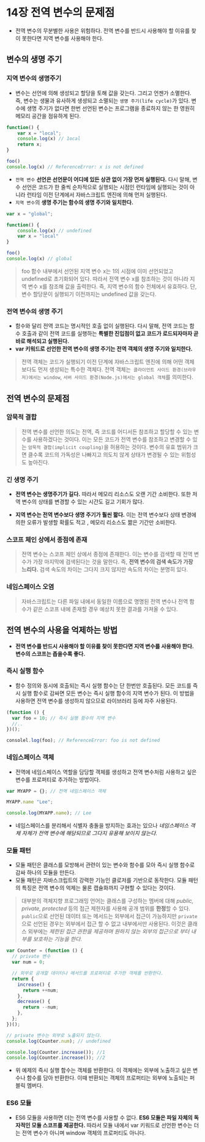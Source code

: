 # 14장 전역 변수의 문제점

- 전역 변수의 무분별한 사용은 위험하다. 전역 변수를 반드시 사용해야 할 이유를 찾이 못한다면 지역 변수를 사용해야 한다.

## 변수의 생명 주기

### 지역 변수의 생명주기

- 변수는 선언에 의해 생성되고 할당을 토해 값을 갖는다. 그리고 언젠가 소멸한다. 즉, 변수는 생물과 유사하게 생셩되고 소멸되는 `생명 주기(life cycle)`가 있다. 변수에 생명 주기가 없다면 한번 선언된 변수는 프로그램을 종료하지 않는 한 영원히 메모리 공간을 점유하게 된다.

```js
function() {
    var x = "local";
    console.log(x) // 1ocal
    return x;
}

foo()
console.log(x) // ReferenceError: x is not defined
```

- `전역 변수` **선언은 선언문이 어디에 있든 상관 없이 가장 먼저 실행된다.** 다시 말해, 변수 선언은 코드가 한 줄씩 순차적으로 실행되는 시점인 런타임에 실행되는 것이 아니라 런타임 이전 단계에서 자바스크립트 엔진에 의해 먼저 실행된다.
- `지역 변수`의 **생명 주기는 함수의 생명 주기와 일치한다.**

```js
var x = "global";

function() {
    console.log(x) // undefined
    var x = "local"
}

foo()
console.log(x) // global
```

> foo 함수 내부에서 선언된 지역 변수 x는 1의 시점에 이미 선언되었고 undefined로 초기화되어 있다. 따라서 전역 변수 x를 참조하는 것이 아니라 지역 변수 x를 참조해 값을 출력한다. 즉, 지역 변수의 함수 전체에서 유효하다. 단, 변수 할당문이 실행되기 이전까지는 undefined 값을 갖는다.

### 전역 변수의 생명 주기

- 함수와 달리 전역 코드는 명시적인 호출 없이 실행된다. 다시 말해, 전역 코드는 함수 호출과 같이 전역 코드를 실행하는 **특별한 진입점이 없고 코드가 로드되자마자 곧바로 해석되고 실행된다.**
- **var 키워드로 선언한 전역 변수의 생명 주기는 전역 객체의 생명 주기와 일치한다.**

> 전역 객체는 코드가 실행되기 이전 단계에 자바스크립트 엔진에 의해 어떤 객체보다도 먼저 생성되는 특수한 객체다. 전역 객체는` 클라이언트 사이드 환경(브라우저)에서는 window`, `서버 사이드 환경(Node.js)에서는 global 객체`를 의미한다.

## 전역 변수의 문제점

### 암묵적 결합

> 전역 변수를 선언한 의도는 전역, 즉 코드를 어디서든 참조하고 할당할 수 있는 변수를 사용하겠다는 것이다. 이는 모든 코드가 전역 변수를 참조하고 변경할 수 있는 `암묵적 결합(implicit coupling)`을 허용하는 것이다. 변수의 유효 범위가 크면 클수록 코드의 가독성은 나빠지고 의도치 않게 상태가 변경될 수 있는 위험성도 높아진다.

### 긴 생명 주기

- **전역 변수는 생명주기가 길다.** 따라서 메모리 리소스도 오랜 기간 소비한다. 또한 저역 변수의 상태를 변경할 수 있는 시간도 길고 기회가 많다.

- **지역 변수는 전역 변수보다 생명 주기가 훨씬 짧다.** 이는 전역 변수보다 상태 변경에 의한 오류가 발생할 확률도 적고 , 메모리 리소스도 짦은 기간만 소비한다.

### 스코프 체인 상에서 종점에 존재

> 전역 변수는 스코프 체인 상에서 종점에 존재한다. 이는 변수를 검색할 때 전역 변수가 가장 마지막에 검색된다는 것을 말한다. 즉, **전역 변수의 검색 속도가 가장 느리다.** 검색 속도의 차이는 그다지 크지 않지만 속도의 차이는 분명히 있다.

### 네임스페이스 오염

> 자바스크립트는 다른 파일 내에서 동일한 이름으로 명명된 전역 변수나 전역 함수가 같은 스코프 내에 존재할 경우 예상치 못한 결과를 가져올 수 있다.

## 전역 변수의 사용을 억제하는 방법

- **전역 변수를 반드시 사용해야 할 이유를 찾이 못한다면 지역 변수를 사용해야 한다. 변수의 스코프는 좁을수록 좋다.**

### 즉시 실행 함수

- 함수 정의와 동시에 호출되는 즉시 실행 함수는 단 한번만 호출된다. 모든 코드를 즉시 실행 함수로 감싸면 모든 변수는 즉시 실행 함수의 지역 변수가 된다. 이 방법을 사용하면 전역 변수를 생성하지 않으므로 라이브러리 등에 자주 사용된다.

```js
(function () {
  var foo = 10; // 즉시 실행 함수의 지역 변수
  //..
})();

consolel.log(foo); // ReferenceError: foo is not defined
```

### 네임스페이스 객체

- 전역에 네임스페이스 역할을 담당할 객체를 생성하고 전역 변수처럼 사용하고 싶은 변수를 프로퍼티로 추가하는 방법이다.

```js
var MYAPP = {}; // 전역 네임스페이스 객체

MYAPP.name "Lee";

console.log(MYAPP.name); // Lee
```

- 네임스페이스를 분리해서 식별자 충돌을 방지하는 효과는 있으나 _네임스페이스 객체 자체가 전역 변수에 해당되므로 그다지 유용해 보이지 않는다._

### 모듈 패턴

- 모듈 패턴은 클래스를 모방해서 관련이 있는 변수와 함수를 모아 즉시 실행 함수로 감싸 하나의 모듈을 만든다.
- 모듈 패턴은 자바스크립트의 강력한 기능인 클로저를 기반으로 동작한다. 모듈 패턴의 특징은 전역 변수의 억제는 물론 캡슐화까지 구현할 수 있다는 것이다.

> 대부분의 객체지향 프로그래밍 언어는 클래스를 구성하는 멤버에 대해 _public, private, protected_ 등의 접근 제한자를 사용해 공개 범위를 **한정**할 수 있다. `public`으로 선언된 데이터 또는 메서드는 외부에서 접근이 가능하지만 `private`으로 선언된 경우는 외부에서 접근 할 수 없고 내부에서만 사용된다. 이것은 클래스 외부에는 _제한된 접근 권한을 제공하며 원하지 않는 외부의 접근으로 부터 내부를 보호하는 기능을 한다_.

```js
var Counter = (function () {
  // private 변수
  var num = 0;

  // 외부로 공개할 데이터나 메서드를 프로퍼티로 추가한 객체를 반환한다.
  return {
    increase() {
      return ++num;
    },
    decrease() {
      return --num;
    },
  };
})();

// private 변수는 외부로 노출되지 않는다.
console.log(Counter.num); // undefined

console.log(Counter.increase()); //1
console.log(Counter.increase()); //2
```

- 위 예제의 즉시 실행 함수는 객체를 반환한다. 이 객체에는 외부에 노출하고 싶은 변수나 함수를 담아 반환한다. 이때 반환되는 객체의 프로퍼티는 외부에 노출되는 퍼블릭 멤버다.

### ES6 모듈

- ES6 모듈을 사용하면 더는 전역 변수를 사용할 수 없다. **ES6 모듈은 파일 자체의 독자적인 모듈 스코프를 제공한다.** 따라서 모듈 내에서 var 키워드로 선언한 변수는 더는 전역 변수가 아니며 window 객체의 프로퍼티도 아니다.
